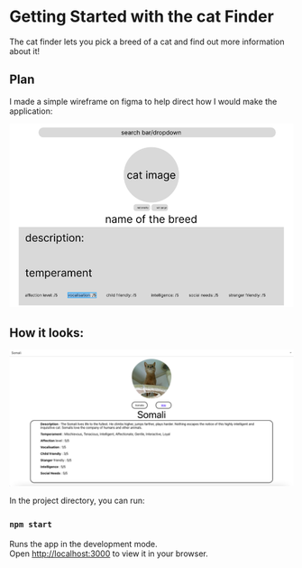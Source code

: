 # Getting Started with the cat Finder


The cat finder lets you pick a breed of a cat and find out more information about it!

## Plan

I made a simple wireframe on figma to help direct how I would make the application:

![simple wireframe](https://github.com/codewithmohamed/Cat-Information/blob/main/Plan.png?raw=true)

## How it looks:

![data retrieved from cat api](https://github.com/codewithmohamed/Cat-Information/blob/main/Page%20showing%20cat%20data.png?raw=true)


In the project directory, you can run:

### `npm start`

Runs the app in the development mode.\
Open [http://localhost:3000](http://localhost:3000) to view it in your browser.
